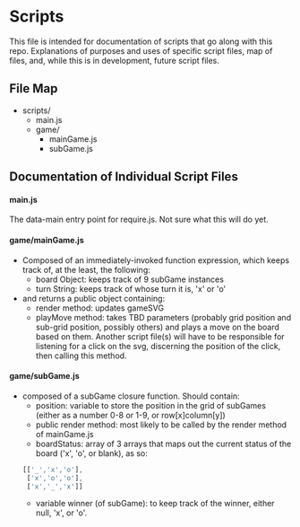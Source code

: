# Scripts

This file is intended for documentation of scripts that go along with this repo. Explanations of purposes and uses of specific script files, map of files, and, while this is in development, future script files.

## File Map

- scripts/
	* main.js
	* game/
		* mainGame.js
		* subGame.js

## Documentation of Individual Script Files

#### main.js

The data-main entry point for require.js. Not sure what this will do yet.

#### game/mainGame.js

- Composed of an immediately-invoked function expression, which keeps track of, at the least, the following:
	- board Object: keeps track of 9 subGame instances
	- turn String: keeps track of whose turn it is, 'x' or 'o'
- and returns a public object containing:
	- render method: updates gameSVG
	- playMove method: takes TBD parameters (probably grid position and sub-grid position, possibly others) and plays a move on the board based on them. Another script file(s) will have to be responsible for listening for a click on the svg, discerning the position of the click, then calling this method.
	
#### game/subGame.js

- composed of a subGame closure function. Should contain:
	- position: variable to store the position in the grid of subGames (either as a number 0-8 or 1-9, or row[x]column[y])
	- public render method: most likely to be called by the render method of mainGame.js
	- boardStatus: array of 3 arrays that maps out the current status of the board ('x', 'o', or blank), as so:
	```javascript
	[['_','x','o'],
	 ['x','o','o'],
	 ['x','_','x']]
	```
	- variable winner (of subGame): to keep track of the winner, either null, 'x', or 'o'.
